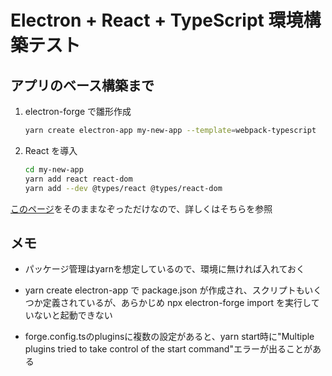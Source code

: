 # Electron + React + TypeScript 環境構築テスト

## アプリのベース構築まで

1. electron-forge で雛形作成

   ```bash
   yarn create electron-app my-new-app --template=webpack-typescript
   ```

1. React を導入
   ```bash
   cd my-new-app
   yarn add react react-dom
   yarn add --dev @types/react @types/react-dom
   ```

[このページ](https://qiita.com/allJokin/items/76cd3f2627d1497d0a76)をそのままなぞっただけなので、詳しくはそちらを参照

## メモ
- パッケージ管理はyarnを想定しているので、環境に無ければ入れておく
- yarn create electron-app で package.json が作成され、スクリプトもいくつか定義されているが、あらかじめ npx electron-forge import を実行していないと起動できない

- forge.config.tsのpluginsに複数の設定があると、yarn start時に"Multiple plugins tried to take control of the start command"エラーが出ることがある
